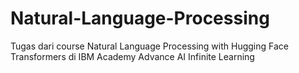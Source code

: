 # Natural-Language-Processing
Tugas dari course Natural Language Processing with Hugging Face Transformers di IBM Academy Advance AI Infinite Learning
